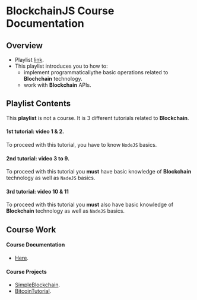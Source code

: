 # BlockchainJS Course Documentation

## Overview
* Playlist [link](https://www.youtube.com/playlist?list=PL0WnWVz6wfyCWR5UfDpjlBsekzpEAP3lb).
* This playlist introduces you to how to:
  * implement programmaticallythe basic operations related to **Blochchain** technology.
  * work with **Blockchain** APIs.

## Playlist Contents
This **playlist** is not a course. It is 3 different tutorials related to **Blockchain**.

#### 1st tutorial: video 1 & 2.   
To proceed with this tutorial, you have to know ` NodeJS ` basics.
  
#### 2nd tutorial: video 3 to 9.   
To proceed with this tutorial you **must** have basic knowledge of **Blockchain** technology as well as ` NadeJS ` basics.

#### 3rd tutorial: video 10 & 11
To proceed with this tutorial you **must** also have basic knowledge of **Blockchain** technology as well as ` NadeJS ` basics.


## Course Work

#### Course Documentation
* [Here](https://github.com/hossamnasser938/Blockchain-JS-Course-Documentation/blob/master/Documentation%20Files/course_documentation.md).

#### Course Projects
* [SimpleBlockchain](https://github.com/hossamnasser938/Blockchain-JS-Course-Documentation/tree/master/SimpleBlockchain).
* [BitcoinTutorial](https://github.com/hossamnasser938/Blockchain-JS-Course-Documentation/tree/master/BitcoinTutorial).
